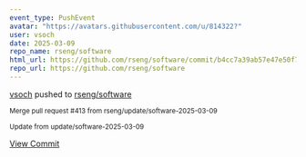 ```yaml
---
event_type: PushEvent
avatar: "https://avatars.githubusercontent.com/u/814322?"
user: vsoch
date: 2025-03-09
repo_name: rseng/software
html_url: https://github.com/rseng/software/commit/b4cc7a39ab57e47e50f7b0cd54b7d560d5273303
repo_url: https://github.com/rseng/software
---
```


<a href='https://github.com/vsoch' target='_blank'>vsoch</a> pushed to <a href='https://github.com/rseng/software' target='_blank'>rseng/software</a>

<small>Merge pull request #413 from rseng/update/software-2025-03-09

Update from update/software-2025-03-09</small>

<a href='https://github.com/rseng/software/commit/b4cc7a39ab57e47e50f7b0cd54b7d560d5273303' target='_blank'>View Commit</a>